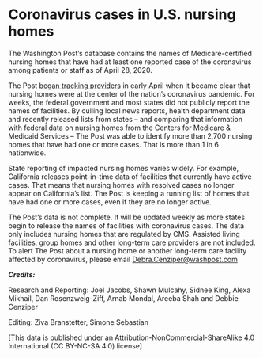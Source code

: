 # Coronavirus cases in U.S. nursing homes


The Washington Post’s database contains the names of Medicare-certified nursing homes that have had at least one reported case of the coronavirus among patients or staff as of April 28, 2020.

The Post [began tracking providers](https://www.washingtonpost.com/business/2020/04/20/nearly-one-10-nursing-homes-nationwide-report-coronavirus-outbreaks/) in early April when it became clear that nursing homes were at the center of the nation’s coronavirus pandemic. For weeks, the federal government and most states did not publicly report the names of facilities. By culling local news reports, health department data and recently released lists from states – and comparing that information with federal data on nursing homes from the Centers for Medicare & Medicaid Services – The Post was able to identify more than 2,700 nursing homes that have had one or more cases. That is more than 1 in 6 nationwide.

State reporting of impacted nursing homes varies widely. For example, California releases point-in-time data of facilities that currently have active cases. That means that nursing homes with resolved cases no longer appear on California’s list. The Post is keeping a running list of homes that have had one or more cases, even if they are no longer active.

The Post’s data is not complete. It will be updated weekly as more states begin to release the names of facilities with coronavirus cases. The data only includes nursing homes that are regulated by CMS. Assisted living facilities, group homes and other long-term care providers are not included. To alert The Post about a nursing home or another long-term care facility affected by coronavirus, please email Debra.Cenziper@washpost.com

***Credits:***

Research and Reporting: Joel Jacobs, Shawn Mulcahy, Sidnee King, Alexa Mikhail, Dan Rosenzweig-Ziff, Arnab Mondal, Areeba Shah and Debbie Cenziper

Editing: Ziva Branstetter, Simone Sebastian

[This data is published under an Attribution-NonCommercial-ShareAlike 4.0 International (CC BY-NC-SA 4.0) license]

